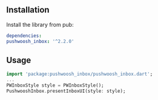 ## Installation

Install the library from pub:

```yaml
dependencies:
pushwoosh_inbox: '^2.2.0'
```

## Usage
```dart
import 'package:pushwoosh_inbox/pushwoosh_inbox.dart';
...
PWInboxStyle style = PWInboxStyle();
PushwooshInbox.presentInboxUI(style: style);
```
